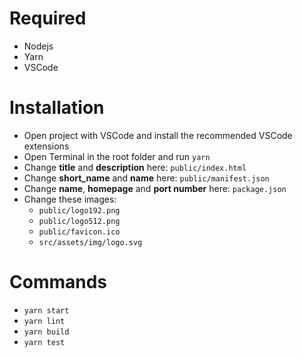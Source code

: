 # Required
- Nodejs
- Yarn
- VSCode

# Installation
- Open project with VSCode and install the recommended VSCode extensions
- Open Terminal in the root folder and run `yarn`
- Change **title** and **description** here: `public/index.html`
- Change **short_name** and **name** here: `public/manifest.json`
- Change **name**, **homepage** and **port number** here: `package.json`
- Change these images:
	- `public/logo192.png`
	- `public/logo512.png`
	- `public/favicon.ico`
	- `src/assets/img/logo.svg`


# Commands
- `yarn start`
- `yarn lint`
- `yarn build`
- `yarn test`
